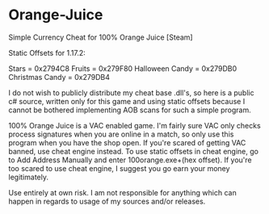 # Orange-Juice
Simple Currency Cheat for 100% Orange Juice [Steam]

Static Offsets for 1.17.2:

Stars = 0x2794C8
Fruits = 0x279F80
Halloween Candy = 0x279DB0
Christmas Candy = 0x279DB4

I do not wish to publicly distribute my cheat base .dll's, so here is a public c# source, written only for this game and using static offsets because I cannot be bothered implementing AOB scans for such a simple program.

100% Orange Juice is a VAC enabled game. I'm fairly sure VAC only checks process signatures when you are online in a match, so only use this program when you have the shop open. If you're scared of getting VAC banned, use cheat engine instead. To use static offsets in cheat engine, go to Add Address Manually and enter 100orange.exe+(hex offset). If you're too scared to use cheat engine, I suggest you go earn your money legitimately. 

Use entirely at own risk. I am not responsible for anything which can happen in regards to usage of my sources and/or releases.
